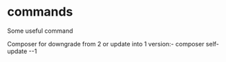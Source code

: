 # commands
Some useful command 

Composer for downgrade from 2 or update into 1 version:-
  composer self-update --1
